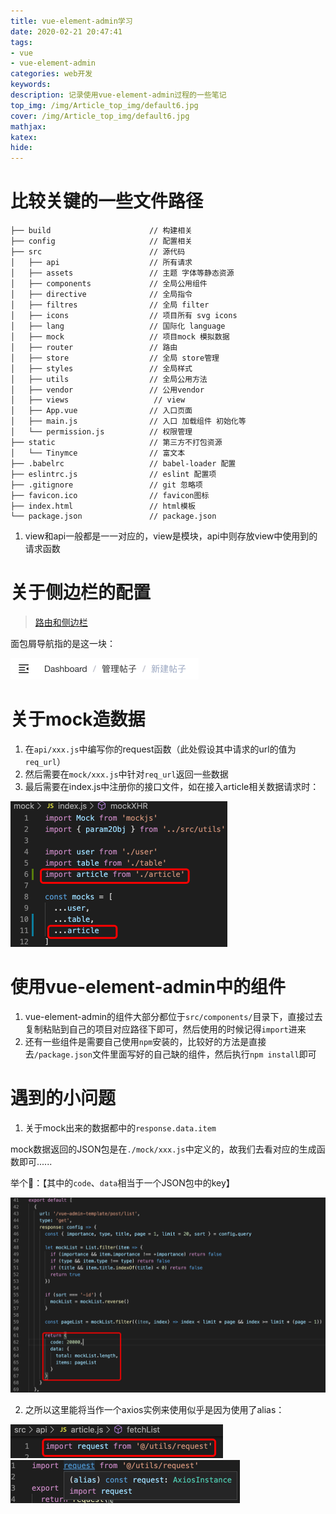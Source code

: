 ```yaml
---
title: vue-element-admin学习
date: 2020-02-21 20:47:41
tags: 
- vue
- vue-element-admin
categories: web开发
keywords:
description: 记录使用vue-element-admin过程的一些笔记
top_img: /img/Article_top_img/default6.jpg
cover: /img/Article_top_img/default6.jpg
mathjax:
katex:
hide:
---
```


# 比较关键的一些文件路径

```
├── build                      // 构建相关  
├── config                     // 配置相关
├── src                        // 源代码
│   ├── api                    // 所有请求
│   ├── assets                 // 主题 字体等静态资源
│   ├── components             // 全局公用组件
│   ├── directive              // 全局指令
│   ├── filtres                // 全局 filter
│   ├── icons                  // 项目所有 svg icons
│   ├── lang                   // 国际化 language
│   ├── mock                   // 项目mock 模拟数据
│   ├── router                 // 路由
│   ├── store                  // 全局 store管理
│   ├── styles                 // 全局样式
│   ├── utils                  // 全局公用方法
│   ├── vendor                 // 公用vendor
│   ├── views                   // view
│   ├── App.vue                // 入口页面
│   ├── main.js                // 入口 加载组件 初始化等
│   └── permission.js          // 权限管理
├── static                     // 第三方不打包资源
│   └── Tinymce                // 富文本
├── .babelrc                   // babel-loader 配置
├── eslintrc.js                // eslint 配置项
├── .gitignore                 // git 忽略项
├── favicon.ico                // favicon图标
├── index.html                 // html模板
└── package.json               // package.json
```

1. view和api一般都是一一对应的，view是模块，api中则存放view中使用到的请求函数



# 关于侧边栏的配置

> [ 路由和侧边栏](https://panjiachen.github.io/vue-element-admin-site/zh/guide/essentials/router-and-nav.html#配置项)

面包屑导航指的是这一块：

<img src="vue-element-admin学习/image-20200221225220015.png" alt="image-20200221225220015" style="zoom:50%;" />

# 关于mock造数据

1. 在`api/xxx.js`中编写你的request函数（此处假设其中请求的url的值为`req_url`）
2. 然后需要在`mock/xxx.js`中针对`req_url`返回一些数据
3. 最后需要在index.js中注册你的接口文件，如在接入article相关数据请求时：

<img src="vue-element-admin学习/image-20200225005825709.png" alt="image-20200225005825709" style="zoom:50%;" />

# 使用vue-element-admin中的组件

1. vue-element-admin的组件大部分都位于`src/components/`目录下，直接过去复制粘贴到自己的项目对应路径下即可，然后使用的时候记得`import`进来
2. 还有一些组件是需要自己使用`npm`安装的，比较好的方法是直接去`/package.json`文件里面写好的自己缺的组件，然后执行`npm install`即可

# 遇到的小问题

1. 关于mock出来的数据都中的`response.data.item`

mock数据返回的JSON包是在`./mock/xxx.js`中定义的，故我们去看对应的生成函数即可......

举个🌰：【其中的`code`、`data`相当于一个JSON包中的key】

<img src="vue-element-admin学习/image-20200227232134662.png" alt="image-20200227232134662" style="zoom:50%;" />

2. 之所以这里能将当作一个axios实例来使用似乎是因为使用了alias：

<img src="vue-element-admin学习/image-20200229204326619.png" alt="image-20200229204326619" style="zoom:50%;" />

<img src="vue-element-admin学习/image-20200229204346594.png" alt="image-20200229204346594" style="zoom:50%;" />

